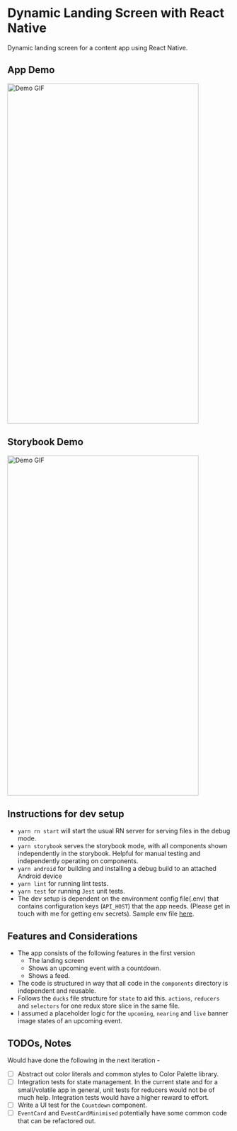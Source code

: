 # Dynamic Landing Screen with React Native

Dynamic landing screen for a content app using React Native.

## App Demo

<img src="./demo/landing-screen.gif" alt="Demo GIF" width="432" height="768" />

## Storybook Demo

<img src="./demo/storybook.gif" alt="Demo GIF" width="432" height="768" />

## Instructions for dev setup

- `yarn rn start` will start the usual RN server for serving files in the debug mode.
- `yarn storybook` serves the storybook mode, with all components shown independently in the
storybook. Helpful for manual testing and independently operating on components.
- `yarn android` for building and installing a debug build to an attached Android device
- `yarn lint` for running lint tests.
- `yarn test` for running `Jest` unit tests.
- The dev setup is dependent on the environment config file(.env) that contains configuration keys
(`API_HOST`) that the app needs. (Please get in touch with me for getting env secrets). Sample env
file [here](./env).

## Features and Considerations

- The app consists of the following features in the first version
  - The landing screen
  - Shows an upcoming event with a countdown.
  - Shows a feed.
- The code is structured in way that all code in the `components` directory is independent and
reusable.
- Follows the `ducks` file structure for `state` to aid this. `actions`, `reducers` and `selectors`
for one redux store slice in the same file.
- I assumed a placeholder logic for the `upcoming`, `nearing` and `live` banner image states of an
upcoming event.

## TODOs, Notes

Would have done the following in the next iteration -

- [ ] Abstract out color literals and common styles to Color Palette library.
- [ ] Integration tests for state management. In the current state and for a small/volatile app in
general, unit tests for reducers would not be of much help. Integration tests would have a higher
reward to effort.
- [ ] Write a UI test for the `Countdown` component.
- [ ] `EventCard` and `EventCardMinimised` potentially have some common code that can be refactored out.
